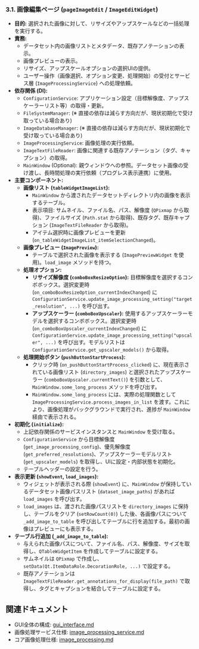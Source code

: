 ### 3.1. 画像編集ページ (`pageImageEdit` / `ImageEditWidget`)

-   **目的:** 選択された画像に対して、リサイズやアップスケールなどの一括処理を実行する。
-   **責務:**
    -   データセット内の画像リストとメタデータ、既存アノテーションの表示。
    -   画像プレビューの表示。
    -   リサイズ、アップスケールオプションの選択UIの提供。
    -   ユーザー操作（画像選択、オプション変更、処理開始）の受付とサービス層 (`ImageProcessingService`) への処理依頼。
-   **依存関係 (DI):**
    -   `ConfigurationService`: アプリケーション設定（目標解像度、アップスケーラーリスト等）の取得・更新。
    -   `FileSystemManager`: (※ 直接の依存は減らす方向だが、現状初期化で受け取っている場合あり)
    -   `ImageDatabaseManager`: (※ 直接の依存は減らす方向だが、現状初期化で受け取っている場合あり)
    -   `ImageProcessingService`: 画像処理の実行依頼。
    -   `ImageTextFileReader`: 画像に関連する既存アノテーション（タグ、キャプション）の取得。
    -   `MainWindow` (Optional): 親ウィンドウへの参照。データセット画像の受け渡し、長時間処理の実行依頼（プログレス表示連携）に使用。
-   **主要コンポーネント:**
    -   **画像リスト (`tableWidgetImageList`):**
        -   `MainWindow` から渡されたデータセットディレクトリ内の画像を表示するテーブル。
        -   表示項目: サムネイル、ファイル名、パス、解像度 (`QPixmap` から取得)、ファイルサイズ (`Path.stat` から取得)、既存タグ、既存キャプション (`ImageTextFileReader` から取得)。
        -   アイテム選択時に画像プレビューを更新 (`on_tableWidgetImageList_itemSelectionChanged`)。
    -   **画像プレビュー (`ImagePreview`):**
        -   テーブルで選択された画像を表示する (`ImagePreviewWidget` を使用)。`load_image` メソッドを持つ。
    -   **処理オプション:**
        -   **リサイズ解像度 (`comboBoxResizeOption`):** 目標解像度を選択するコンボボックス。選択変更時 (`on_comboBoxResizeOption_currentIndexChanged`) に `ConfigurationService.update_image_processing_setting("target_resolution", ...)` を呼び出す。
        -   **アップスケーラー (`comboBoxUpscaler`):** 使用するアップスケーラーモデルを選択するコンボボックス。選択変更時 (`on_comboBoxUpscaler_currentIndexChanged`) に `ConfigurationService.update_image_processing_setting("upscaler", ...)` を呼び出す。モデルリストは `ConfigurationService.get_upscaler_models()` から取得。
    -   **処理開始ボタン (`pushButtonStartProcess`):**
        -   クリック時 (`on_pushButtonStartProcess_clicked`) に、現在表示されている画像リスト (`directory_images`) と選択されたアップスケーラー (`comboBoxUpscaler.currentText()`) を引数として、`MainWindow.some_long_process` メソッドを呼び出す。
        -   `MainWindow.some_long_process` には、実際の処理関数として `ImageProcessingService.process_images_in_list` を渡す。これにより、画像処理がバックグラウンドで実行され、進捗が `MainWindow` 経由で表示される。
-   **初期化 (`initialize`):**
    -   上記依存関係のサービスインスタンスと `MainWindow` を受け取る。
    -   `ConfigurationService` から目標解像度 (`get_image_processing_config`)、優先解像度 (`get_preferred_resolutions`)、アップスケーラーモデルリスト (`get_upscaler_models`) を取得し、UIに設定・内部状態を初期化。
    -   テーブルヘッダーの設定を行う。
-   **表示更新 (`showEvent`, `load_images`):**
    -   ウィジェットが表示される際 (`showEvent`) に、`MainWindow` が保持しているデータセット画像パスリスト (`dataset_image_paths`) があれば `load_images` を呼び出す。
    -   `load_images` は、渡された画像パスリストを `directory_images` に保持し、テーブルをクリア (`setRowCount(0)`) した後、各画像パスについて `_add_image_to_table` を呼び出してテーブルに行を追加する。最初の画像はプレビューにも表示する。
-   **テーブル行追加 (`_add_image_to_table`):**
    -   与えられた画像パスについて、ファイル名、パス、解像度、サイズを取得し、`QTableWidgetItem` を作成してテーブルに設定する。
    -   サムネイルは `QPixmap` で作成し、`setData(Qt.ItemDataRole.DecorationRole, ...)` で設定する。
    -   既存アノテーションは `ImageTextFileReader.get_annotations_for_display(file_path)` で取得し、タグとキャプションを結合してテーブルに設定する。

## 関連ドキュメント

-   GUI全体の構成: [gui_interface.md](./gui_interface.md)
-   画像処理サービス仕様: [image_processing_service.md](../application/image_processing_service.md)
-   コア画像処理仕様: [image_processing.md](../core/image_processing.md)